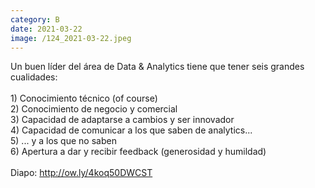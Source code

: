 ```yaml
--- 
category: B 
date: 2021-03-22 
image: /124_2021-03-22.jpeg 
--- 
```


Un buen líder del área de Data & Analytics tiene que tener seis grandes cualidades:<br><br>1) Conocimiento técnico (of course)<br>2) Conocimiento de negocio y comercial<br>3) Capacidad de adaptarse a cambios y ser innovador<br>4) Capacidad de comunicar a los que saben de analytics...<br>5) ... y a los que no saben<br>6) Apertura a dar y recibir feedback (generosidad y humildad)<br><br>Diapo: http://ow.ly/4koq50DWCST